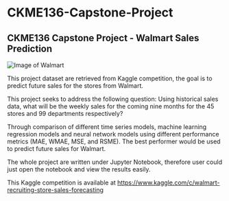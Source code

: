 # CKME136-Capstone-Project
## CKME136 Capstone Project - Walmart Sales Prediction

![Image of Walmart](https://live.staticflickr.com/2859/13753784185_7ddce42fd0_b.jpg)

This project dataset are retrieved from Kaggle competition, the goal is to predict future sales for the stores from Walmart.

This project seeks to address the following question: Using historical sales data, what will be the weekly sales for the coming nine months for the 45 stores and 99 departments respectively?

Through comparison of different time series models, machine learning regression models and neural network models using different performance metrics (MAE, WMAE, MSE, and RSME). The best performer would be used to predict future sales for Walmart.

The whole project are written under Jupyter Notebook, therefore user could just open the notebook and view the results easily.


This Kaggle competition is available at https://www.kaggle.com/c/walmart-recruiting-store-sales-forecasting
